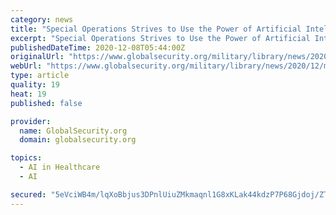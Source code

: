 ```yaml
---
category: news
title: "Special Operations Strives to Use the Power of Artificial Intelligence"
excerpt: "Special Operations Strives to Use the Power of Artificial Intelligence. U.S. Special Operations Command hopes to incr"
publishedDateTime: 2020-12-08T05:44:00Z
originalUrl: "https://www.globalsecurity.org/military/library/news/2020/12/mil-201207-dodnews01.htm"
webUrl: "https://www.globalsecurity.org/military/library/news/2020/12/mil-201207-dodnews01.htm"
type: article
quality: 19
heat: 19
published: false

provider:
  name: GlobalSecurity.org
  domain: globalsecurity.org

topics:
  - AI in Healthcare
  - AI

secured: "5eVciWB4m/lqXoBbjus3DPnlUiuZMkmaqnl1G8xKLak44kdzP7P68Gjdoj/ZTvsdJZti3R72lrmFD7IRwIie/vUAiTJiHWgi+TV9tFWd/DXVMXYLwu+IBXx4//nYzgDkUkbM1iciYYqXiTTn/YwBas86YLmnDCCNFlwVjY5rVHPc+i4Bti9R0ag6ly6Be/k80PqV0WPT0+1XPgdRgIzIGAwpIonkC/uHAqWfDBqlkuuPkpQb6WayRFJdrQDOrpmTtVUJ+te9JW/gzKnwcmKeJlIe3FIqjRzQACQXt0nU0xrd/NJbZz3kd2cmQsN0WypYytp9bgl1OKWgVTr9NWLURiQc5lmukL8t92GcCyPClSU=;uN/5HE1YuNv5hDEXPL2FWQ=="
---
```



